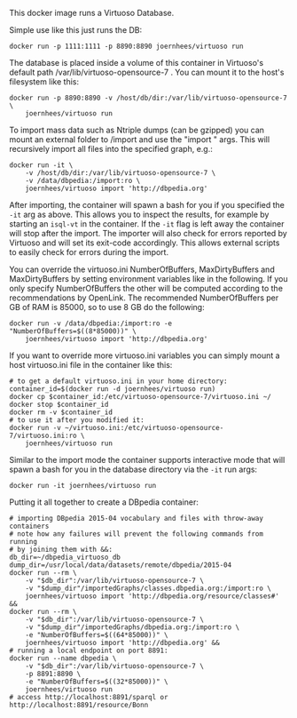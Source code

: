 This docker image runs a Virtuoso Database.

Simple use like this just runs the DB:

    docker run -p 1111:1111 -p 8890:8890 joernhees/virtuoso run

The database is placed inside a volume of this container in Virtuoso's default
path /var/lib/virtuoso-opensource-7 . You can mount it to the host's filesystem
like this:

    docker run -p 8890:8890 -v /host/db/dir:/var/lib/virtuoso-opensource-7 \
        joernhees/virtuoso run

To import mass data such as Ntriple dumps (can be gzipped) you can mount an
external folder to /import and use the "import <graph>" args. This will
recursively import all files into the specified graph, e.g.:

    docker run -it \
        -v /host/db/dir:/var/lib/virtuoso-opensource-7 \
        -v /data/dbpedia:/import:ro \
        joernhees/virtuoso import 'http://dbpedia.org'

After importing, the container will spawn a bash for you if you specified the
`-it` arg as above. This allows you to inspect the results, for example by
starting an `isql-vt` in the container. If the `-it` flag is left away the
container will stop after the import. The importer will also check for errors
reported by Virtuoso and will set its exit-code accordingly. This allows
external scripts to easily check for errors during the import.

You can override the virtuoso.ini NumberOfBuffers, MaxDirtyBuffers and
MaxDirtyBuffers by setting environment variables like in the following. If you
only specify NumberOfBuffers the other will be computed according to the
recommendations by OpenLink. The recommended NumberOfBuffers per GB of RAM is
85000, so to use 8 GB do the following:

    docker run -v /data/dbpedia:/import:ro -e "NumberOfBuffers=$((8*85000))" \
        joernhees/virtuoso import 'http://dbpedia.org'

If you want to override more virtuoso.ini variables you can simply mount a host
virtuoso.ini file in the container like this:

    # to get a default virtuoso.ini in your home directory:
    container_id=$(docker run -d joernhees/virtuoso run)
    docker cp $container_id:/etc/virtuoso-opensource-7/virtuoso.ini ~/
    docker stop $container_id
    docker rm -v $container_id
    # to use it after you modified it:
    docker run -v ~/virtuoso.ini:/etc/virtuoso-opensource-7/virtuoso.ini:ro \
        joernhees/virtuoso run

Similar to the import mode the container supports interactive mode that will
spawn a bash for you in the database directory via the `-it` run args:

    docker run -it joernhees/virtuoso run


Putting it all together to create a DBpedia container:

    # importing DBpedia 2015-04 vocabulary and files with throw-away containers
    # note how any failures will prevent the following commands from running
    # by joining them with &&:
    db_dir=~/dbpedia_virtuoso_db
    dump_dir=/usr/local/data/datasets/remote/dbpedia/2015-04
    docker run --rm \
        -v "$db_dir":/var/lib/virtuoso-opensource-7 \
        -v "$dump_dir"/importedGraphs/classes.dbpedia.org:/import:ro \
        joernhees/virtuoso import 'http://dbpedia.org/resource/classes#' &&
    docker run --rm \
        -v "$db_dir":/var/lib/virtuoso-opensource-7 \
        -v "$dump_dir"/importedGraphs/dbpedia.org:/import:ro \
        -e "NumberOfBuffers=$((64*85000))" \
        joernhees/virtuoso import 'http://dbpedia.org' &&
    # running a local endpoint on port 8891:
    docker run --name dbpedia \
        -v "$db_dir":/var/lib/virtuoso-opensource-7 \
        -p 8891:8890 \
        -e "NumberOfBuffers=$((32*85000))" \
        joernhees/virtuoso run
    # access http://localhost:8891/sparql or http://localhost:8891/resource/Bonn

